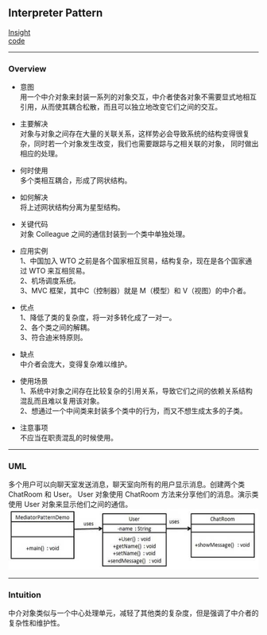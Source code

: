 ## Interpreter Pattern
[Insight](https://www.runoob.com/design-pattern/mediator-pattern.html)  
[code](https://github.com/wan-h/BrainpowerCode/blob/master/DesignPatterns/MediatorPattern.py)

---
### Overview  
* 意图  
用一个中介对象来封装一系列的对象交互，中介者使各对象不需要显式地相互引用，从而使其耦合松散，而且可以独立地改变它们之间的交互。

* 主要解决  
对象与对象之间存在大量的关联关系，这样势必会导致系统的结构变得很复杂，同时若一个对象发生改变，我们也需要跟踪与之相关联的对象，
同时做出相应的处理。

* 何时使用  
多个类相互耦合，形成了网状结构。

* 如何解决  
将上述网状结构分离为星型结构。

* 关键代码  
对象 Colleague 之间的通信封装到一个类中单独处理。

* 应用实例  
1、中国加入 WTO 之前是各个国家相互贸易，结构复杂，现在是各个国家通过 WTO 来互相贸易。   
2、机场调度系统。   
3、MVC 框架，其中C（控制器）就是 M（模型）和 V（视图）的中介者。

* 优点  
1、降低了类的复杂度，将一对多转化成了一对一。   
2、各个类之间的解耦。   
3、符合迪米特原则。

* 缺点  
中介者会庞大，变得复杂难以维护。

* 使用场景  
1、系统中对象之间存在比较复杂的引用关系，导致它们之间的依赖关系结构混乱而且难以复用该对象。   
2、想通过一个中间类来封装多个类中的行为，而又不想生成太多的子类。

* 注意事项  
不应当在职责混乱的时候使用。

---
### UML  
多个用户可以向聊天室发送消息，聊天室向所有的用户显示消息。创建两个类 ChatRoom 和 User。
User 对象使用 ChatRoom 方法来分享他们的消息。演示类使用 User 对象来显示他们之间的通信。  
![](src/UML_0.png)  

---
### Intuition  
中介对象类似与一个中心处理单元，减轻了其他类的复杂度，但是强调了中介者的复杂性和维护性。